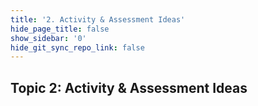 ```yaml
---
title: '2. Activity & Assessment Ideas'
hide_page_title: false
show_sidebar: '0'
hide_git_sync_repo_link: false
---
```

## Topic 2: Activity & Assessment Ideas

